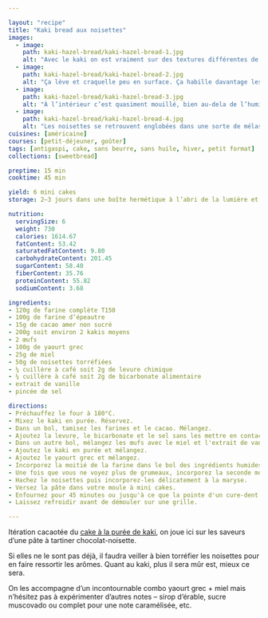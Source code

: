```yaml
---

layout: "recipe"
title: "Kaki bread aux noisettes"
images:
  - image:
    path: kaki-hazel-bread/kaki-hazel-bread-1.jpg
    alt: "Avec le kaki on est vraiment sur des textures différentes de la banane et de la compote, c’est plus velouté, moins ferme."
  - image:
    path: kaki-hazel-bread/kaki-hazel-bread-2.jpg
    alt: "Ça lève et craquelle peu en surface. Ça habille davantage les imperfections des farines que ça ne les lisse."
  - image:
    path: kaki-hazel-bread/kaki-hazel-bread-3.jpg
    alt: "À l’intérieur c’est quasiment mouillé, bien au-dela de l’humide."
  - image:
    path: kaki-hazel-bread/kaki-hazel-bread-4.jpg
    alt: "Les noisettes se retrouvent englobées dans une sorte de mélasse qui n’offre aucune résistance à la mâche."
cuisines: [américaine]
courses: [petit-déjeuner, goûter]
tags: [antigaspi, cake, sans beurre, sans huile, hiver, petit format]
collections: [sweetbread]

preptime: 15 min
cooktime: 45 min

yield: 6 mini cakes
storage: 2–3 jours dans une boîte hermétique à l’abri de la lumière et de la chaleur. 5 jours au frigo. 2 mois au congélateur.

nutrition:
  servingSize: 6
  weight: 730
  calories: 1614.67
  fatContent: 53.42
  saturatedFatContent: 9.80
  carbohydrateContent: 201.45
  sugarContent: 58.40
  fiberContent: 35.76
  proteinContent: 55.82
  sodiumContent: 3.68

ingredients:
- 120g de farine complète T150
- 100g de farine d’épeautre
- 15g de cacao amer non sucré
- 200g soit environ 2 kakis moyens
- 2 œufs
- 100g de yaourt grec
- 25g de miel
- 50g de noisettes torréfiées
- ¼ cuillère à café soit 2g de levure chimique
- ¼ cuillère à café soit 2g de bicarbonate alimentaire
- extrait de vanille
- pincée de sel

directions:
- Préchauffez le four à 180°C.
- Mixez le kaki en purée. Réservez.
- Dans un bol, tamisez les farines et le cacao. Mélangez. 
- Ajoutez la levure, le bicarbonate et le sel sans les mettre en contact pour le moment.
- Dans un autre bol, mélangez les œufs avec le miel et l'extrait de vanille. 
- Ajoutez le kaki en purée et mélangez. 
- Ajoutez le yaourt grec et mélangez. 
- Incorporez la moitié de la farine dans le bol des ingrédients humides à la maryse. 
- Une fois que vous ne voyez plus de grumeaux, incorporez la seconde moitié. Réservez. 
- Hachez le noisettes puis incorporez-les délicatement à la maryse.
- Versez la pâte dans votre moule à mini cakes. 
- Enfournez pour 45 minutes ou jusqu'à ce que la pointe d'un cure-dent ressorte sèche. 
- Laissez refroidir avant de démouler sur une grille. 

---
```


Itération cacaotée du [cake à la purée de kaki](chocaki-bread.html), on joue ici sur les saveurs d’une pâte à tartiner chocolat-noisette.

Si elles ne le sont pas déjà, il faudra veiller à bien torréfier les noisettes pour en faire ressortir les arômes. Quant au kaki, plus il sera mûr est, mieux ce sera. 

On les accompagne d’un incontournable combo yaourt grec + miel mais n’hésitez pas à expérimenter d’autres notes – sirop d’érable, sucre muscovado ou complet pour une note caramélisée, etc.